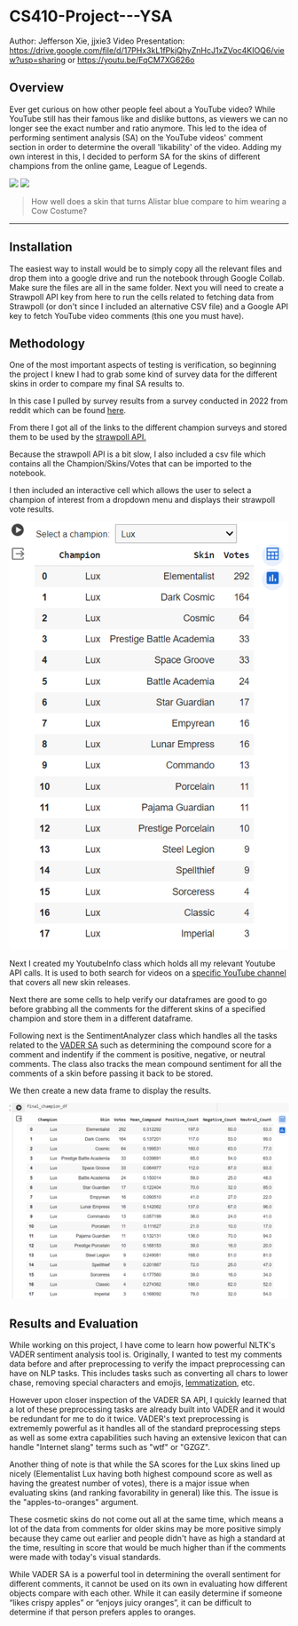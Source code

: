 # CS410-Project---YSA

Author: Jefferson Xie, jjxie3
Video Presentation: https://drive.google.com/file/d/17PHx3kL1fPkjQhyZnHcJ1xZVoc4KIOQ6/view?usp=sharing or https://youtu.be/FqCM7XG626o

## Overview
Ever get curious on how other people feel about a YouTube video? While YouTube still has their famous like and dislike buttons, as viewers we can no longer see the exact number and ratio anymore. This led to the idea of performing sentiment analysis (SA) on the YouTube videos' comment section in order to determine the overall 'likability' of the video. Adding my own interest in this, I decided to perform SA for the skins of different champions from the online game, League of Legends.

![](https://www.mobafire.com/images/champion/skins/portrait/alistar-unchained.jpg)  ![](https://www.mobafire.com/images/champion/skins/portrait/alistar-moo-cow.jpg)
> How well does a skin that turns Alistar blue compare to him wearing a Cow Costume?

----
## Installation
The easiest way to install would be to simply copy all the relevant files and drop them into a google drive and run the notebook through Google Collab. Make sure the files are all in the same folder. Next you will need to create a Strawpoll API key from here to run the cells related to fetching data from Strawpoll (or don't since I included an alternative CSV file) and a Google API key to fetch YouTube video comments (this one you must have).

## Methodology
One of the most important aspects of testing is verification, so beginning the project I knew I had to grab some kind of survey data for the different skins in order to compare my final SA results to.

In this case I pulled by survey results from a survey conducted in 2022 from reddit which can be found [here](https://www.reddit.com/r/leagueoflegends/comments/124kb99/best_skins_per_champ_2022/ "here").

From there I got all of the links to the different champion surveys and stored them to be used by the [strawpoll API.](https://strawpoll.com/docs/api/ "strawpoll API.")

Because the strawpoll API is a bit slow, I also included a csv file which contains all the Champion/Skins/Votes that can be imported to the notebook.

I then included an interactive cell which allows the user to select a champion of interest from a dropdown menu and displays their strawpoll vote results.

![](https://github.com/Jefferson-Xie/CS410-Project---YSA/blob/main/images/SelectChamp.png)

Next I created my YoutubeInfo class which holds all my relevant Youtube API calls. It is used to both search for videos on a [specific YouTube channel](https://www.youtube.com/@SkinSpotlights "specific YouTube channel") that covers all new skin releases.

Next there are some cells to help verify our dataframes are good to go before grabbing all the comments for the different skins of a specified champion and store them in a different dataframe.

Following next is the SentimentAnalyzer class which handles all the tasks related to the [VADER SA](https://www.nltk.org/_modules/nltk/sentiment/vader.html "VADER SA") such as determining the compound score for a comment and indentify if the comment is positive, negative, or neutral comments. The class also tracks the mean compound sentiment for all the comments of a skin before passing it back to be stored.

We then create a new data frame to display the results.

![](https://github.com/Jefferson-Xie/CS410-Project---YSA/blob/main/images/SentimentAdded.png)

## Results and Evaluation
While working on this project, I have come to learn how powerful NLTK's VADER sentiment analysis tool is. Originally, I wanted to test my comments data before and after preprocessing to verify the impact preprocessing can have on NLP tasks. This includes tasks such as converting all chars to lower chase, removing special characters and emojis, [lemmatization](https://www.datacamp.com/tutorial/stemming-lemmatization-python "lemmatization"), etc.

However upon closer inspection of the VADER SA API, I quickly learned that a lot of these preprocessing tasks are already built into VADER and it would be redundant for me to do it twice. VADER's text preprocessing is extrememly powerful as it handles all of the standard preprocessing steps as well as some extra capabilities such having an extensive lexicon that can handle "Internet slang" terms such as "wtf" or "GZGZ".

Another thing of note is that while the SA scores for the Lux skins lined up nicely (Elementalist Lux having both highest compound score as well as having the greatest number of votes), there is a major issue when evaluating skins (and ranking favorability in general) like this. The issue is the "apples-to-oranges" argument.

These cosmetic skins do not come out all at the same time, which means a lot of the data from comments for older skins may be more positive simply because they came out earlier and people didn't have as high a standard at the time, resulting in score that would be much higher than if the comments were made with today's visual standards.

While VADER SA is a powerful tool in determining the overall sentiment for different comments, it cannot be used on its own in evaluating how different objects compare with each other. While it can easily determine if someone “likes crispy apples” or “enjoys juicy oranges”, it can be difficult to determine if that person prefers apples to oranges.
